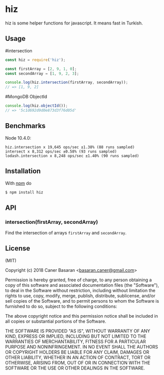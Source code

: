 
# hiz

hiz is some helper functions for javascript. It means fast in Turkish.


## Usage

#intersection
```js
const hiz = require('hiz');

const firstArray = [2, 9, 1, 0];
const secondArray = [1, 9, 2, 3];

console.log(hiz.intersection(firstArray, secondArray));
// => [1, 9, 2]
```

#MongoDB ObjectId
```js
console.log(hiz.objectId());
// => '5c1d692d9d0e873d3f76d05d'
```

## Benchmarks

Node 10.4.0:

```
hiz.intersection x 19,645 ops/sec ±1.38% (88 runs sampled)
intersect x 8,312 ops/sec ±0.58% (93 runs sampled)
lodash.intersection x 8,248 ops/sec ±1.40% (90 runs sampled)
```

## Installation

With [npm](http://npmjs.org) do

```bash
$ npm install hiz
```

## API

### intersection(firstArray, secondArray)

Find the intersection of arrays `firstArray` and `secondArray`.


## License

(MIT)

Copyright (c) 2018 Caner Basaran &lt;basaran.caner@gmail.com&gt;

Permission is hereby granted, free of charge, to any person obtaining a copy of
this software and associated documentation files (the "Software"), to deal in
the Software without restriction, including without limitation the rights to
use, copy, modify, merge, publish, distribute, sublicense, and/or sell copies
of the Software, and to permit persons to whom the Software is furnished to do
so, subject to the following conditions:

The above copyright notice and this permission notice shall be included in all
copies or substantial portions of the Software.

THE SOFTWARE IS PROVIDED "AS IS", WITHOUT WARRANTY OF ANY KIND, EXPRESS OR
IMPLIED, INCLUDING BUT NOT LIMITED TO THE WARRANTIES OF MERCHANTABILITY,
FITNESS FOR A PARTICULAR PURPOSE AND NONINFRINGEMENT. IN NO EVENT SHALL THE
AUTHORS OR COPYRIGHT HOLDERS BE LIABLE FOR ANY CLAIM, DAMAGES OR OTHER
LIABILITY, WHETHER IN AN ACTION OF CONTRACT, TORT OR OTHERWISE, ARISING FROM,
OUT OF OR IN CONNECTION WITH THE SOFTWARE OR THE USE OR OTHER DEALINGS IN THE
SOFTWARE.
